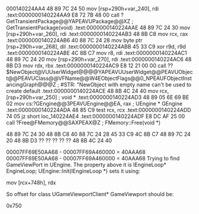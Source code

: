 000140224AA4 48 89 7C 24 50                                mov     [rsp+290h+var_240], rdi
.text:0000000140224AA9 E8 72 7B 48 00                                call    ?GetTransientPackage@@YAPEAVUPackage@@XZ ; GetTransientPackage(void)
.text:0000000140224AAE 48 89 7C 24 30                                mov     [rsp+290h+var_260], rdi
.text:0000000140224AB3 48 8B C8                                      mov     rcx, rax
.text:0000000140224AB6 40 88 7C 24 28                                mov     byte ptr [rsp+290h+var_268], dil
.text:0000000140224ABB 45 33 C9                                      xor     r9d, r9d
.text:0000000140224ABE 4C 8B C7                                      mov     r8, rdi
.text:0000000140224AC1 48 89 7C 24 20                                mov     [rsp+290h+var_270], rdi
.text:0000000140224AC6 48 8B D3                                      mov     rdx, rbx
.text:0000000140224AC9 E8 12 21 00 00                                call    ??$NewObject@VUUserWidget@@@@YAPEAVUUserWidget@@PEAVUObject@@PEAVUClass@@VFName@@W4EObjectFlags@@0_NPEAUFObjectInstancingGraph@@@Z ; #STR: "NewObject with empty name can't be used to create default
.text:0000000140224ACE 48 8B 4C 24 40                                mov     rcx, [rsp+290h+var_250] ; void *
.text:0000000140224AD3 48 89 05 6E 69 BE 02                          mov     cs:?GEngine@@3PEAVUEngine@@EA, rax ; UEngine * GEngine
.text:0000000140224ADA 48 85 C9                                      test    rcx, rcx
.text:0000000140224ADD 74 05                                         jz      short loc_140224AE4
.text:0000000140224ADF E8 DC AF 25 00                                call    ?Free@FMemory@@SAXPEAX@Z ; FMemory::Free(void *)

48 89 7C 24 30 48 8B C8 40 88 7C 24 28 45 33 C9 4C 8B C7 48 89 7C 24 20 48 8B D3 ?? ?? ?? ?? ?? 48 8B 4C 24 40

00007FF69E50AA68 - 00007FF69A460000 = 40AAA68
00007FF69E50AA68 - 00007FF69A460000 = 40AAA68
Trying to find GameViewPort in UEngine. The property above it is IEngineLoop* EngineLoop;
UEngine::Init(IEngineLoop *) sets it using:

mov     [rcx+748h], rdx

So offset for class UGameViewportClient* GameViewport should be:

0x750
